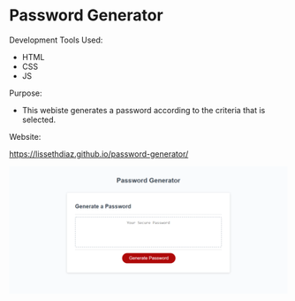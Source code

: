 # Password Generator

Development Tools Used:
* HTML
* CSS
* JS

Purpose:
* This webiste generates a password according to the criteria that is selected.

Website:

https://lissethdiaz.github.io/password-generator/

![](assets/images/screenshot.png)
